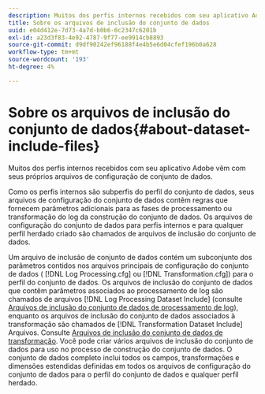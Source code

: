 ```yaml
---
description: Muitos dos perfis internos recebidos com seu aplicativo Adobe vêm com seus próprios arquivos de configuração de conjunto de dados.
title: Sobre os arquivos de inclusão do conjunto de dados
uuid: e04d412e-7d73-4a7d-b0b6-0c2347c6201b
exl-id: a23d3f83-4e92-4787-9f77-ee9914cb8893
source-git-commit: d9df90242ef96188f4e4b5e6d04cfef196b0a628
workflow-type: tm+mt
source-wordcount: '193'
ht-degree: 4%

---
```


# Sobre os arquivos de inclusão do conjunto de dados{#about-dataset-include-files}

Muitos dos perfis internos recebidos com seu aplicativo Adobe vêm com seus próprios arquivos de configuração de conjunto de dados.

Como os perfis internos são subperfis do perfil do conjunto de dados, seus arquivos de configuração do conjunto de dados contêm regras que fornecem parâmetros adicionais para as fases de processamento ou transformação do log da construção do conjunto de dados. Os arquivos de configuração do conjunto de dados para perfis internos e para qualquer perfil herdado criado são chamados de arquivos de inclusão do conjunto de dados.

Um arquivo de inclusão de conjunto de dados contém um subconjunto dos parâmetros contidos nos arquivos principais de configuração do conjunto de dados ( [!DNL Log Processing.cfg] ou [!DNL Transformation.cfg]) para o perfil do conjunto de dados. Os arquivos de inclusão do conjunto de dados que contêm parâmetros associados ao processamento de log são chamados de arquivos [!DNL Log Processing Dataset Include] (consulte [Arquivos de inclusão do conjunto de dados de processamento de log](../../../home/c-dataset-const-proc/c-dataset-inc-files/c-types-dataset-inc-files/c-log-proc-dataset-inc-files/c-log-proc-dataset-inc-files.md#concept-999475a22519432e98844622ca95b6ab)), enquanto os arquivos de inclusão do conjunto de dados associados à transformação são chamados de [!DNL Transformation Dataset Include] Arquivos. Consulte [Arquivos de inclusão do conjunto de dados de transformação](../../../home/c-dataset-const-proc/c-dataset-inc-files/c-types-dataset-inc-files/c-trans-dataset-inc-files.md#concept-c64aa78ed9ce40b8a0f4932c82ff5ace). Você pode criar vários arquivos de inclusão do conjunto de dados para uso no processo de construção do conjunto de dados. O conjunto de dados completo inclui todos os campos, transformações e dimensões estendidas definidas em todos os arquivos de configuração do conjunto de dados para o perfil do conjunto de dados e qualquer perfil herdado.

